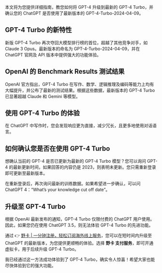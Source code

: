 本文将为您提供详细指南，教您如何将 GPT-4 升级到最新的 GPT-4 Turbo，并确认您的 ChatGPT 是否使用了最新版本的 GPT-4-Turbo-2024-04-09。

## GPT-4 Turbo 的新特性

新版 GPT-4 Turbo 再次夺回大模型排行榜的首位，超越了其他竞争对手，如 Claude 3 Opus。最新版本的命名为 GPT-4-Turbo-2024-04-09，并在 ChatGPT 官网及 API 版本中提供强大的功能体验。

## OpenAI 的 Benchmark Results 测试结果

OpenAI 官方指出，GPT-4 Turbo 在写作、数学、逻辑推理及编码等能力上均有大幅提升，并公布了最新的测试结果。根据这些数据，最新版本的 GPT-4 Turbo 已显著超越 Claude 和 Gemini 等模型。

## 使用 GPT-4 Turbo 的体验

在 ChatGPT 中写作时，您会发现响应更为直接，减少冗长，且更多地使用对话语言。

## 如何确认您是否在使用 GPT-4 Turbo

想确认当前的 GPT-4 是否已更新为最新的 GPT-4 Turbo 模型？您可以询问 GPT-4 的最新更新时间，如果回答的内容仍是 2023，则表明未更新。您只需重新登录即可更新至最新版本。

在重新登录后，再次询问最新的训练数据。如果希望进一步确认，可以问 ChatGPT 4：“What’s your knowledge cut off date”。

## 升级至 GPT-4 Turbo

根据 OpenAI 最新发布的通知，GPT-4 Turbo 仅限付费的 ChatGPT 用户使用。因此，如果您仍在使用 ChatGPT 3.5，则无法体验 GPT-4 Turbo 的先进功能。

通过 👉 [野卡 | 一分钟注册，轻松订阅海外线上服务](https://bit.ly/bewildcard)，您可以在短时间内升级至 ChatGPT 的最新版本，为您提供更顺畅的体验。选择 **野卡 支付服务**，即可开通虚拟卡，用于后续升级 GPT-4 Turbo。

我已经通过这一方法成功体验到了 GPT-4 Turbo，确实令人惊喜！希望大家也能尽快体验到它的强大功能。